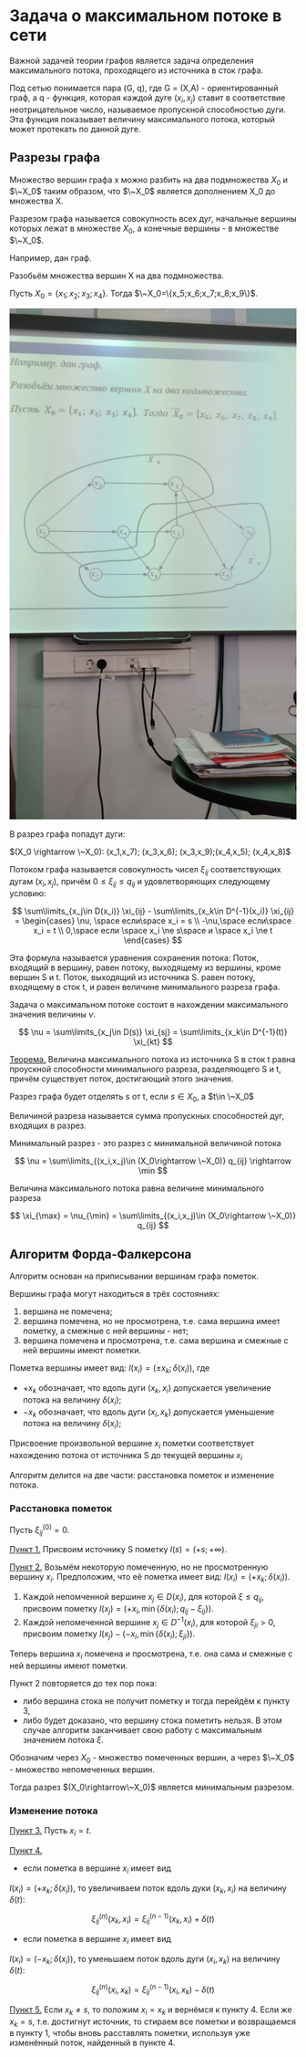 # Задача о максимальном потоке в сети

Важной задачей теории графов является задача определения максимального потока, проходящего из источника в сток графа.

Под сетью понимается пара (G, q), где G = (X,A) - ориентированный граф, а q - функция, которая каждой дуге $(x_i, x_j)$ ставит в соответствие неотрицательное число, называемое пропускной способностью дуги. Эта функция показывает величину максимального потока, который может протекать по данной дуге.

## Разрезы графа

Множество вершин графа x можно разбить на два подмножества $X_0$ и $\~X_0$ таким образом, что $\~X_0$ является дополнением X_0 до множества X.

Разрезом графа называется совокупность всех дуг, начальные вершины которых лежат в множестве $X_0$, а конечные вершины - в множестве $\~X_0$.

Например, дан граф.

Разобьём множества вершин X на два подмножества.

Пусть $X_0=\{x_1;x_2;x_3;x_4\}$. Тогда $\~X_0=\{x_5;x_6;x_7;x_8;x_9\}$.

![img](./2023-05-02.jpg)

В разрез графа попадут дуги:

$(X_0 \rightarrow \~X_0): (x_1,x_7); (x_3,x_6); (x_3,x_9);(x_4,x_5); (x_4,x_8)$

Потоком графа называется совокупность чисел $\xi_{ij}$ соответствующих дугам $(x_i, x_j)$, причём $0 \le \xi_{ij} \le q_{ij}$ и удовлетворяющих следующему условию:

$$
\sum\limits_{x_j\in D(x_i)} \xi_{ij} - \sum\limits_{x_k\in D^{-1}(x_i)} \xi_{ij} = \begin{cases}
  \nu, \space если\space x_i = s \\
  -\nu,\space если\space x_i = t \\
  0,\space если \space x_i \ne s\space и \space x_i \ne t
\end{cases}
$$

Эта формула называется уравнения сохранения потока: Поток, входящий в вершину, равен потоку, выходящему из вершины, кроме вершин S и t. Поток, выходящий из источника S. равен потоку, входящему в сток t, и равен величине минимального разреза графа.

Задача о максимальном потоке состоит в нахождении максимального значения величины $\nu$.

$$
\nu = \sum\limits_{x_j\in D(s)} \xi_{sj} = \sum\limits_{x_k\in D^{-1}(t)} \xi_{kt}
$$

<u>Теорема.</u> Величина максимального потока из источника S в сток t равна проускной способности минимального разреза, разделяющего S и t, причём существует поток, достигающий этого значения.

Разрез графа будет отделять s от t, если $s\in X_0$, а $t\in \~X_0$

Величиной разреза называется сумма пропускных способностей дуг, входящих в разрез.

Минимальный разрез - это разрез с минимальной величиной потока

$$
\nu = \sum\limits_{(x_i,x_j)\in (X_0\rightarrow \~X_0)} q_{ij} \rightarrow \min
$$

Величина максимального потока равна величине минимального разреза

$$
\xi_{\max} = \nu_{\min} = \sum\limits_{(x_i,x_j)\in (X_0\rightarrow \~X_0)} q_{ij}
$$

## Алгоритм Форда-Фалкерсона

Алгоритм основан на приписывании вершинам графа пометок.

Вершины графа могут находиться в трёх состояниях:

1) вершина не помечена;
2) вершина помечена, но не просмотрена, т.е. сама вершина имеет пометку, а смежные с ней вершины - нет;
3) вершина помечена и просмотрена, т.е. сама вершина и смежные с ней вершины имеют пометки.

Пометка вершины имеет вид: $l(x_i)=(\pm x_k; \delta(x_i))$, где

- $+x_k$ обозначает, что вдоль дуги $(x_k, x_i)$ допускается увеличение потока на величину $\delta (x_i)$;
- $-x_k$ обозначает, что вдоль дуги $(x_i, x_k)$ допускается уменьшение потока на величину $\delta (x_i)$;

Присвоение произвольной вершине $x_i$ пометки соответствует нахождению потока от источника S до текущей вершины $x_i$

Алгоритм делится на две части: расстановка пометок и изменение потока.

### Расстановка пометок

Пусть $\xi_{ij}^{(0)}=0$.

<u>Пункт 1.</u> Присвоим источнику S пометку $l(s)=(+s; +\infty)$.

<u>Пункт 2.</u> Возьмём некоторую помеченную, но не просмотренную вершину $x_i$. Предположим, что её пометка имеет вид: $l(x_i) = (+x_k; \delta(x_i))$.

1. Каждой непомченной вершине $x_j\in D(x_i)$, для которой $\xi \le q_{ij}$, присвоим пометку $l(x_j) = (+x_i, \min{\{ \delta(x_i); q_{ij} - \xi_{ij} \}})$.
2. Каждой непомеченной вершине $x_j\in D^{-1}(x_i)$, для которой $\xi_{ji} > 0$, присвоим пометку $l(x_j) - (-x_i, \min{\{ \delta(x_i); \xi_{ji} \}})$.

Теперь вершина $x_i$ помечена и просмотрена, т.е. она сама и смежные с ней вершины имеют пометки.

Пункт 2 повторяется до тех пор пока:

- либо вершина стока не получит пометку и тогда перейдём к пункту 3,
- либо будет доказано, что вершину стока пометить нельзя. В этом случае алгоритм заканчивает свою работу с максимальным значением потока $\xi$.

Обозначим через $X_0$ - множество помеченных вершин, а через $\~X_0$ - множество непомеченных вершин.

Тогда разрез $(X_0\rightarrow\~X_0)$ является минимальным разрезом.

### Изменение потока

<u>Пункт 3.</u> Пусть $x_i = t$.

<u>Пункт 4.</u>

- если пометка в вершине $x_i$ имеет вид

$l(x_i) = (+x_k; \delta(x_i))$, то увеличиваем поток вдоль дуки $(x_k, x_i)$ на величину $\delta(t)$:

$$
\xi_{ij}^{(n)}(x_k, x_i) = \xi_{ij}^{(n-1)}(x_k, x_i)+\delta(t)
$$

- если пометка в вершине $x_i$ имеет вид

$l(x_i)=(-x_k;\delta(x_i))$, то уменьшаем поток вдоль дуги $(x_i, x_k
)$ на величину $\delta(t)$:

$$
\xi_{ij}^{(n)}(x_i, x_k) = \xi_{ij}^{(n-1)}(x_i, x_k)-\delta(t)
$$

<u>Пункт 5.</u> Если $x_k\ne s$, то положим $x_i=x_k$ и вернёмся к пункту 4. Если же $x_k=s$, т.е. достигнут источник, то стираем все пометки и возвращаемся в пункту 1, чтобы вновь расставлять пометки, используя уже изменённый поток, найденный в пункте 4.